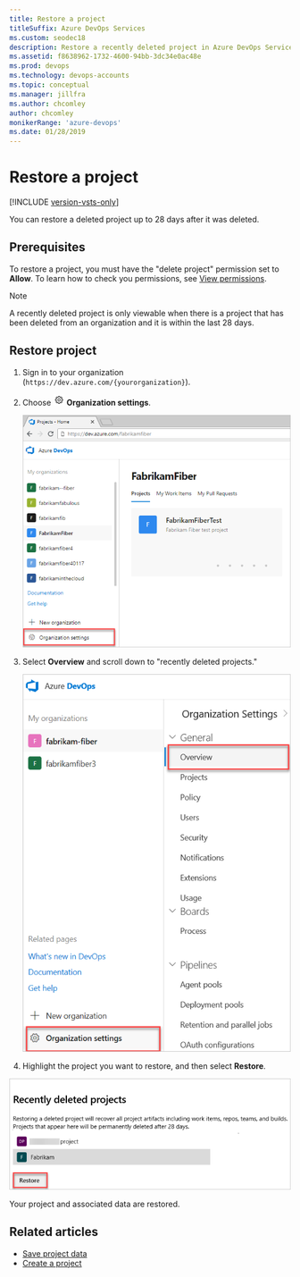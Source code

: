 ```yaml
---
title: Restore a project
titleSuffix: Azure DevOps Services
ms.custom: seodec18
description: Restore a recently deleted project in Azure DevOps Services
ms.assetid: f8638962-1732-4600-94bb-3dc34e0ac48e
ms.prod: devops
ms.technology: devops-accounts
ms.topic: conceptual
ms.manager: jillfra
ms.author: chcomley
author: chcomley
monikerRange: 'azure-devops'
ms.date: 01/28/2019
---
```


# Restore a project

[!INCLUDE [version-vsts-only](../../_shared/version-vsts-only.md)]

You can restore a deleted project up to 28 days after it was deleted.

## Prerequisites

To restore a project, you must have the "delete project" permission set to **Allow**. To learn how to check you permissions, see [View permissions](../security/view-permissions.md).

> [!NOTE]
> A recently deleted project is only viewable when there is a project that has been deleted from an organization and it is within the last 28 days.

## Restore project

1. Sign in to your organization (```https://dev.azure.com/{yourorganization}```).

2. Choose ![gear icon](../../_img/icons/gear-icon.png) **Organization settings**.

   ![Choose the gear icon, Organization settings](../../_shared/_img/settings/open-admin-settings-vert.png)
3. Select **Overview** and scroll down to "recently deleted projects."

   ![organization-settings-select-overview.png](../accounts/_img/_shared/organization-settings-select-overview.png)

4. Highlight the project you want to restore, and then select **Restore**.

![Highlight the project, and then select Restore](_img/restore-project/recently-deleted-projects.png)

Your project and associated data are restored.

## Related articles

* [Save project data](save-project-data.md)
* [Create a project](create-project.md)